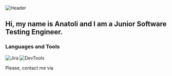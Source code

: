 ![Header](https://github.com/av-gerasimov/av-gerasimov/blob/main/assets/quote-2023-05-03-7880195ac0e81fca8cbf927d36f32742.jpg)

## Hi, my name is Anatoli and I am a Junior Software Testing Engineer.

### Languages and Tools
![Jira](https://img.shields.io/badge/-Jira-000000?style=for-the-badge&logo=jira&logoColor=0052CC)
![DevTools](https://img.shields.io/badge/-DevTools-000000?style=for-the-badge&logo=DevTools&logoColor=4285F4)

Please, contact me via